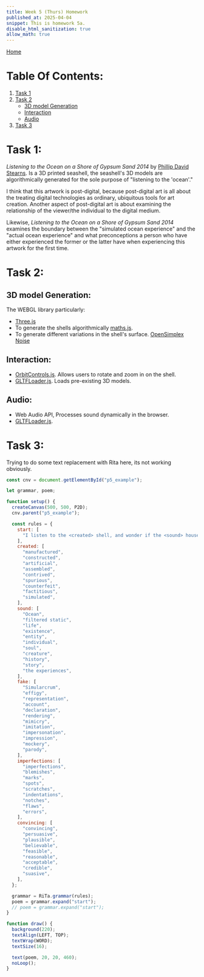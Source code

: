 ```yaml
---
title: Week 5 (Thurs) Homework
published_at: 2025-04-04
snippet: This is homework 5a.
disable_html_sanitization: true
allow_math: true
---
```


[Home](https://cclanchublo6.deno.dev/)

# Table Of Contents:

1. [Task 1](https://cclanchublo6.deno.dev/Tenth-blog-post#task-1)
2. [Task 2](https://cclanchublo6.deno.dev/Tenth-blog-post#task-2)
   - [3D model Generation](https://cclanchublo6.deno.dev/Tenth-blog-post#3d-model-generation)
   - [Interaction](https://cclanchublo6.deno.dev/Tenth-blog-post#interaction)
   - [Audio](https://cclanchublo6.deno.dev/Tenth-blog-post#audio)
3. [Task 3](#)

# Task 1:

_Listening to the Ocean on a Shore of Gypsum Sand 2014_ by [Phillip David Stearns](https://phillipstearns.com/). Is a 3D printed seashell, the seashell's 3D models are algorithmically generated for the sole purpose of "listening to the 'ocean'."

I think that this artwork is post-digital, because post-digital art is all about the treating digital technologies as ordinary, ubiquitous tools for art creation. Another aspect of post-digital art is about examining the relationship of the viewer/the individual to the digital medium.

Likewise, _Listening to the Ocean on a Shore of Gypsum Sand 2014_ examines the boundary between the "simulated ocean experience" and the "actual ocean experience" and what preconceptions a person who have either experienced the former or the latter have when experiencing this artwork for the first time.

# Task 2:

## 3D model Generation:

The WEBGL library particularly:

- [Three.js](https://threejs.org/)
- To generate the shells algorithmically [maths.js](https://mathjs.org/).
- To generate different variations in the shell's surface. [OpenSimplex Noise](https://www.npmjs.com/package/open-simplex-noise)

## Interaction:

- [OrbitControls.js](https://threejs.org/examples/jsm/controls/OrbitControls.js). Allows users to rotate and zoom in on the shell.
- [GLTFLoader.js](https://gist.github.com/bumbeishvili/56e34b4f943392e4fcc474c7d8a3c040). Loads pre-existing 3D models.

## Audio:

- Web Audio API, Processes sound dynamically in the browser.
- [GLTFLoader.js](https://tonejs.github.io/).

# Task 3:

Trying to do some text replacement with Rita here, its not working obviously.

```js
const cnv = document.getElementById("p5_example");

let grammar, poem;

function setup() {
  createCanvas(500, 500, P2D);
  cnv.parent("p5_example");

  const rules = {
    start: [
      "I listen to the <created> shell, and wonder if the <sound> housed within, is a meer <fake> or not? I feel the <imperfections> of the seashells, and wonder if these <imperfections> are <convincing> enough to those who have come before.",
    ],
    created: [
      "manufactured",
      "constructed",
      "artificial",
      "assembled",
      "contrived",
      "spurious",
      "counterfeit",
      "factitious",
      "simulated",
    ],
    sound: [
      "Ocean",
      "filtered static",
      "life",
      "existence",
      "entity",
      "individual",
      "soul",
      "creature",
      "history",
      "story",
      "the experiences",
    ],
    fake: [
      "Simularcrum",
      "effigy",
      "representation",
      "account",
      "declaration",
      "rendering",
      "mimicry",
      "imitation",
      "impersonation",
      "impression",
      "mockery",
      "parody",
    ],
    imperfections: [
      "imperfections",
      "blemishes",
      "marks",
      "spots",
      "scratches",
      "indentations",
      "notches",
      "flaws",
      "errors",
    ],
    convincing: [
      "convincing",
      "persuasive",
      "plausible",
      "believable",
      "feasible",
      "reasonable",
      "acceptable",
      "credible",
      "suasive",
    ],
  };

  grammar = RiTa.grammar(rules);
  poem = grammar.expand("start");
  // poem = grammar.expand("start");
}

function draw() {
  background(220);
  textAlign(LEFT, TOP);
  textWrap(WORD);
  textSize(16);

  text(poem, 20, 20, 460);
  noLoop();
}
```

<script src="./scripts/p5.js"></script>
<script src="https://cdn.jsdelivr.net/npm/rita"></script>

<canvas id="p5_example"></canvas>

<script>
    const cnv = document.getElementById ("p5_example")

const StringTest = 'The quick red fox jumped over the brown dog.'

function setup() {
   createCanvas (400, 400, P2D, cnv)
  rectMode(CENTER);

  window.addEventListener("keydown", function(event) {
   if (event.key === "Enter") {
      console.log("The Enter key was pressed!")
      Emily();
   }
  });
}

function Emily() {
   let rs = new RiString(StringTest);
   let words = rs.words();
   console.log(words);
}

function draw() {
  background(220);
}
</script>
